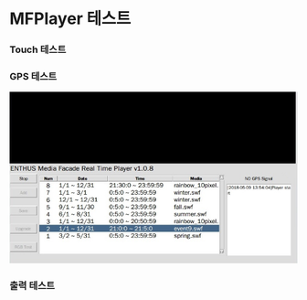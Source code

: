 # MFPlayer 테스트

### Touch 테스트

### GPS 테스트
<img src="img/mfplayer1/no_gps.jpg" width="1000" />

### 출력 테스트
